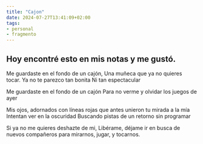 ```yaml
---
title: "Cajon"
date: 2024-07-27T13:41:09+02:00
tags:
- personal
- fragmento
---
```


Hoy encontré esto en mis notas y me gustó.
-

Me guardaste en el fondo de un cajón,
Una muñeca que ya no quieres tocar.
Ya no te parezco tan bonita 
Ni tan espectacular 

Me guardaste en el fondo de un cajón
Para no verme y olvidar
los juegos de ayer

Mis ojos, adornados con líneas rojas
que antes unieron tu mirada a la mía
Intentan ver en la oscuridad
Buscando pistas de un retorno sin programar

Si ya no me quieres
deshazte de mi,
Libérame, déjame ir en busca
de nuevos compañeros
para mirarnos,
jugar,
y tocarnos.
